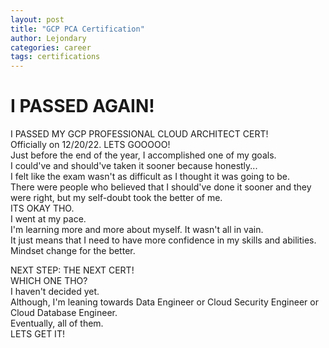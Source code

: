 ```yaml
---
layout: post
title: "GCP PCA Certification"
author: Lejondary
categories: career
tags: certifications
---
```


# I PASSED AGAIN!

I PASSED MY GCP PROFESSIONAL CLOUD ARCHITECT CERT!  
Officially on 12/20/22. LETS GOOOOO!   
Just before the end of the year, I accomplished one of my goals.   
I could've and should've taken it sooner because honestly...  
I felt like the exam wasn't as difficult as I thought it was going to be.   
There were people who believed that I should've done it sooner and they were right, but my self-doubt took the better of me.   
ITS OKAY THO.   
I went at my pace.   
I'm learning more and more about myself. It wasn't all in vain.   
It just means that I need to have more confidence in my skills and abilities.  
Mindset change for the better.   

NEXT STEP: THE NEXT CERT!  
WHICH ONE THO?  
I haven't decided yet.   
Although, I'm leaning towards Data Engineer or Cloud Security Engineer or Cloud Database Engineer.  
Eventually, all of them.   
LETS GET IT!   

